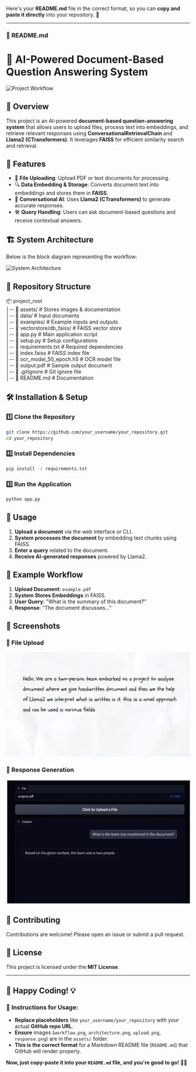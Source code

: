 Here's your **README.md** file in the correct format, so you can **copy and paste it directly** into your repository. 🚀  

---

### 📄 **README.md**  

# 🤖 AI-Powered Document-Based Question Answering System  

![Project Workflow](./assets/workflow.png)  

## 📌 Overview  
This project is an AI-powered **document-based question-answering system** that allows users to upload files, process text into embeddings, and retrieve relevant responses using **ConversationalRetrievalChain** and **Llama2 (CTransformers)**. It leverages **FAISS** for efficient similarity search and retrieval.  

## 🚀 Features  
- 📂 **File Uploading**: Upload PDF or text documents for processing.  
- 🔍 **Data Embedding & Storage**: Converts document text into embeddings and stores them in **FAISS**.  
- 🤖 **Conversational AI**: Uses **Llama2 (CTransformers)** to generate accurate responses.  
- 🛠 **Query Handling**: Users can ask document-based questions and receive contextual answers.  

## 🏗 System Architecture  
Below is the block diagram representing the workflow:  

![System Architecture](./assets/architecture.png)  

## 📂 Repository Structure  

📦 project_root  
│-- 📂 assets/                 # Stores images & documentation  
│-- 📂 data/                   # Input documents  
│-- 📂 examples/               # Example inputs and outputs  
│-- 📂 vectorstore/db_faiss/   # FAISS vector store  
│-- 📜 app.py                  # Main application script  
│-- 📜 setup.py                # Setup configurations  
│-- 📜 requirements.txt        # Required dependencies  
│-- 📜 index.faiss             # FAISS index file  
│-- 📜 ocr_model_50_epoch.h5   # OCR model file  
│-- 📜 output.pdf              # Sample output document  
│-- 📜 .gitignore              # Git ignore file  
│-- 📜 README.md               # Documentation  

## 🛠 Installation & Setup  

### 1️⃣ Clone the Repository  
```sh
git clone https://github.com/your_username/your_repository.git
cd your_repository
```

### 2️⃣ Install Dependencies  
```sh
pip install -r requirements.txt
```

### 3️⃣ Run the Application  
```sh
python app.py
```

## 📝 Usage  
1. **Upload a document** via the web interface or CLI.  
2. **System processes the document** by embedding text chunks using FAISS.  
3. **Enter a query** related to the document.  
4. **Receive AI-generated responses** powered by Llama2.  

## 🎯 Example Workflow  

1. **Upload Document**: `example.pdf`  
2. **System Stores Embeddings** in FAISS.  
3. **User Query**: "What is the summary of this document?"  
4. **Response**: "The document discusses..."  

## 📸 Screenshots  

### 🔹 File Upload  
![File Upload](./assets/upload.png)  

### 🔹 Response Generation  
![Response](./assets/response.png)  

## 🤝 Contributing  
Contributions are welcome! Please open an issue or submit a pull request.  

## 📜 License  
This project is licensed under the **MIT License**.  

---

🚀 **Happy Coding!** 💡  
---

### 🔹 **Instructions for Usage:**  
- **Replace placeholders** like `your_username/your_repository` with your actual **GitHub repo URL**.  
- **Ensure** images (`workflow.png`, `architecture.png`, `upload.png`, `response.png`) are in the `assets/` folder.  
- **This is the correct format** for a Markdown README file (`README.md`) that GitHub will render properly.  

**Now, just copy-paste it into your `README.md` file, and you're good to go!** 🚀🔥

